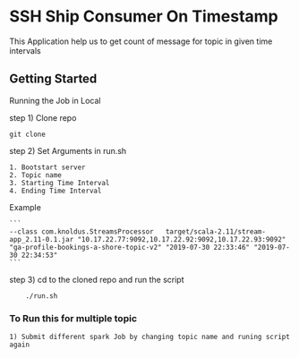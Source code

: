 # SSH Ship Consumer On Timestamp

This Application help us to get count of message for topic in given time intervals

## Getting Started

Running the Job in Local

step 1) Clone repo 

    git clone 
    

    
step 2) Set Arguments in run.sh 

    1. Bootstart server
    2. Topic name
    3. Starting Time Interval
    4. Ending Time Interval 
    
Example 

    ```
    --class com.knoldus.StreamsProcessor   target/scala-2.11/stream-app_2.11-0.1.jar "10.17.22.77:9092,10.17.22.92:9092,10.17.22.93:9092" "ga-profile-bookings-a-shore-topic-v2" "2019-07-30 22:33:46" "2019-07-30 22:34:53"
    ```

step 3) cd to the cloned repo and run the script
    
        ./run.sh

 
 

### To Run this for multiple topic 
    
    1) Submit different spark Job by changing topic name and runing script again

